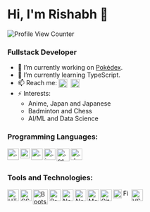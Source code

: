# Hi, I'm Rishabh 👋

![Profile View Counter](https://komarev.com/ghpvc/?username=rishabhrm)
  
### Fullstack Developer

- 🔭 I’m currently working on [Pokédex](https://github.com/rishabhrm/pokedex).
- 🌱 I’m currently learning TypeScript.
- 📫 Reach me:&nbsp;[<img align="center" width="20px" src="https://cdn.worldvectorlogo.com/logos/twitter-logo-2.svg"/>](https://twitter.com/rishabhmx)&nbsp;&nbsp;[<img align="center" width="20px" src="https://cdn.worldvectorlogo.com/logos/official-gmail-icon-2020-.svg"/>](mailto:rishabhm.10.03@gmail.com)
- ⚡ Interests:
  - Anime, Japan and Japanese
  - Badminton and Chess
  - AI/ML and Data Science


### Programming Languages:

<img align="left" alt=".cpp" width="26px" src="https://cdn.worldvectorlogo.com/logos/c.svg" />
<img align="left" alt=".java" width="22px" src="https://cdn.worldvectorlogo.com/logos/java-14.svg"/>
<img align="left" alt=".py" width="26px" src="https://cdn.worldvectorlogo.com/logos/python-5.svg"/>

<img align="left" alt=".js" width="26px" src="https://cdn.worldvectorlogo.com/logos/logo-javascript.svg"/>
<img align="left" alt=".cs" width="29px" src="https://github.com/dotnet/vscode-csharp/blob/main/images/csharpIcon.png"/>
<img align="left" alt=".dart" width="26px" src="https://cdn.worldvectorlogo.com/logos/dart.svg"/>

<br/><br/>

### Tools and Technologies:

<img align="left" alt="HTML" width="26px" src="https://cdn.worldvectorlogo.com/logos/html-1.svg" />
<img align="left" alt="CSS" width="26px" src="https://cdn.worldvectorlogo.com/logos/css-3.svg" />
<img align="left" alt="Bootstrap" width="34px" src="https://cdn.worldvectorlogo.com/logos/bootstrap-5-1.svg" />
<img align="left" alt="React" width="26px" src="https://cdn.worldvectorlogo.com/logos/react-2.svg" />
<img align="left" alt="Next" width="26px" src="https://w7.pngwing.com/pngs/925/447/png-transparent-express-js-node-js-javascript-mongodb-node-js-text-trademark-logo.png" />

<img align="left" alt="NodeJS" width="26px" src="https://cdn.worldvectorlogo.com/logos/nodejs-icon.svg" />
<img align="left" alt="MongoDB" width="26px" src="https://cdn.worldvectorlogo.com/logos/mongodb-icon-1.svg" />
<img align="left" alt="Git" width="26px" src="https://cdn.worldvectorlogo.com/logos/git-icon.svg" />
<img align="left" alt="Flutter" width="20px" src="https://cdn.worldvectorlogo.com/logos/flutter-logo.svg" />

<img align="left" alt="Figma" width="16px" src="https://cdn.worldvectorlogo.com/logos/figma-icon.svg" />
<img align="left" alt="VS Code" width="26px" src="https://cdn.worldvectorlogo.com/logos/visual-studio-code-1.svg" />
